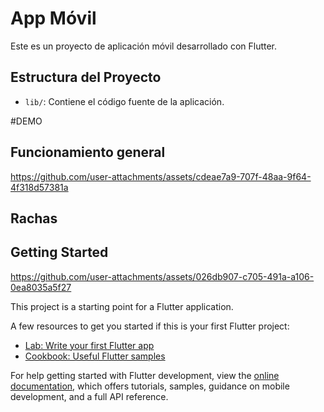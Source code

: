 # App Móvil

Este es un proyecto de aplicación móvil desarrollado con Flutter.

## Estructura del Proyecto

- `lib/`: Contiene el código fuente de la aplicación.

#DEMO 
## Funcionamiento general
https://github.com/user-attachments/assets/cdeae7a9-707f-48aa-9f64-4f318d57381a

## Rachas

## Getting Started

https://github.com/user-attachments/assets/026db907-c705-491a-a106-0ea8035a5f27

This project is a starting point for a Flutter application.

A few resources to get you started if this is your first Flutter project:

- [Lab: Write your first Flutter app](https://docs.flutter.dev/get-started/codelab)
- [Cookbook: Useful Flutter samples](https://docs.flutter.dev/cookbook)

For help getting started with Flutter development, view the
[online documentation](https://docs.flutter.dev/), which offers tutorials,
samples, guidance on mobile development, and a full API reference.




